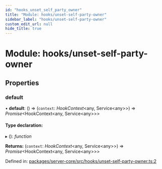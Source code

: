 ```yaml
---
id: "hooks_unset_self_party_owner"
title: "Module: hooks/unset-self-party-owner"
sidebar_label: "hooks/unset-self-party-owner"
custom_edit_url: null
hide_title: true
---
```


# Module: hooks/unset-self-party-owner

## Properties

### default

• **default**: () => (`context`: *HookContext*<any, Service<any\>\>) => *Promise*<HookContext<any, Service<any\>\>\>

#### Type declaration:

▸ (): *function*

**Returns:** (`context`: *HookContext*<any, Service<any\>\>) => *Promise*<HookContext<any, Service<any\>\>\>

Defined in: [packages/server-core/src/hooks/unset-self-party-owner.ts:2](https://github.com/xr3ngine/xr3ngine/blob/2d83606b6/packages/server-core/src/hooks/unset-self-party-owner.ts#L2)

